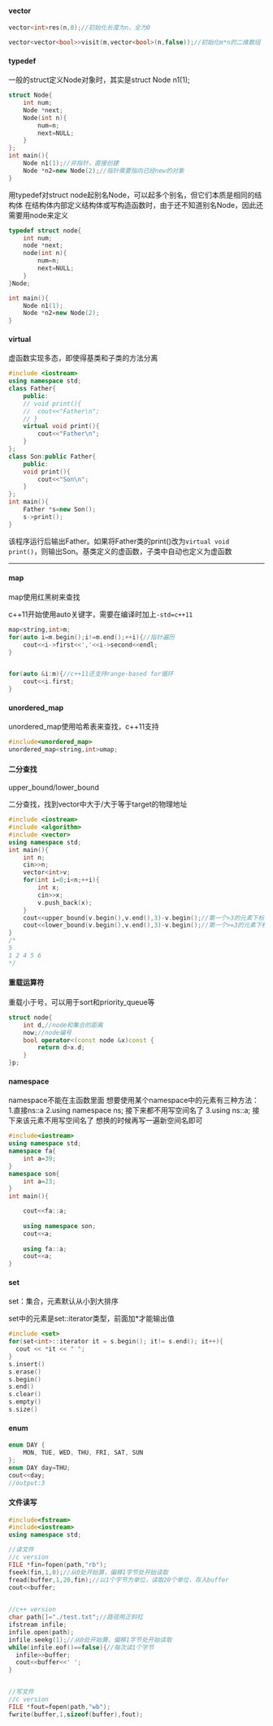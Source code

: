 #### vector

```cpp
vector<int>res(n,0);//初始化长度为n，全为0

vector<vector<bool>>visit(m,vector<bool>(n,false));//初始化m*n的二维数组
```



#### typedef

一般的struct定义Node对象时，其实是struct Node n1(1);

```cpp
struct Node{
    int num;
    Node *next;
    Node(int n){
        num=n;
        next=NULL;
    }
};
int main(){
    Node n1(1);//非指针，直接创建
    Node *n2=new Node(2);//指针需要指向已经new的对象
}
```

用typedef对struct node起别名Node，可以起多个别名，但它们本质是相同的结构体
在结构体内部定义结构体或写构造函数时，由于还不知道别名Node，因此还需要用node来定义

```cpp
typedef struct node{
    int num;
    node *next;
    node(int n){
        num=n;
        next=NULL;
    }
}Node;

int main(){
    Node n1(1);
    Node *n2=new Node(2);
}
```



#### virtual

虚函数实现多态，即使得基类和子类的方法分离

```cpp
#include <iostream>
using namespace std;
class Father{
	public:
    // void print(){
	// 	cout<<"Father\n";
	// }
	virtual void print(){
		cout<<"Father\n";
	}
};
class Son:public Father{
	public:
	void print(){
		cout<<"Son\n";
	}
};
int main(){
	Father *s=new Son();
	s->print();
}
```

该程序运行后输出Father。如果将Father类的print()改为`virtual void print()`，则输出Son。基类定义的虚函数，子类中自动也定义为虚函数

------

#### map

map使用红黑树来查找

c++11开始使用auto关键字，需要在编译时加上`-std=c++11`

```cpp
map<string,int>m;
for(auto i=m.begin();i!=m.end();++i){//指针遍历
    cout<<i->first<<','<<i->second<<endl;
}


for(auto &i:m){//c++11还支持range-based for循环
    cout<<i.first;
}
```

#### unordered_map

unordered_map使用哈希表来查找，c++11支持

```cpp
#include<unordered_map>
unordered_map<string,int>umap;
```



#### 二分查找

upper_bound/lower_bound

二分查找，找到vector中大于/大于等于target的物理地址

```cpp
#include <iostream>
#include <algorithm>
#include <vector>
using namespace std;
int main(){
	int n;
	cin>>n;
	vector<int>v;
	for(int i=0;i<n;++i){
		int x;
		cin>>x;
		v.push_back(x); 
	}
	cout<<upper_bound(v.begin(),v.end(),3)-v.begin();//第一个>3的元素下标 
	cout<<lower_bound(v.begin(),v.end(),3)-v.begin();//第一个>=3的元素下标 
}
/*
5
1 2 4 5 6
*/	
```

#### 重载运算符

重载小于号，可以用于sort和priority_queue等

```cpp
struct node{
    int d,//node和集合的距离
	now;//node编号 
    bool operator<(const node &x)const {
        return d>x.d;
    }
}p;
```

#### namespace

namespace不能在主函数里面 想要使用某个namespace中的元素有三种方法：
1.直接ns::a
2.using namespace ns; 接下来都不用写空间名了
3.using ns::a; 接下来该元素不用写空间名了
想换的时候再写一遍新空间名即可

```cpp
#include<iostream> 
using namespace std;
namespace fa{
	int a=39;
}
namespace son{
	int a=23;
}
int main(){

	cout<<fa::a;
  
	using namespace son;
	cout<<a;
  
	using fa::a;
	cout<<a;
}
```

#### set

set：集合，元素默认从小到大排序

set中的元素是set::iterator类型，前面加*才能输出值

```cpp
#include <set>
for(set<int>::iterator it = s.begin(); it!= s.end(); it++){
  cout << *it << " ";
}
s.insert()
s.erase()
s.begin()
s.end()
s.clear()
s.empty()
s.size() 
```

#### enum

```cpp
enum DAY {
    MON, TUE, WED, THU, FRI, SAT, SUN
};
enum DAY day=THU;
cout<<day;
//output:3
```

#### 文件读写

```cpp
#include<fstream>
#include<iostream>
using namespace std;

//读文件
//c version
FILE *fin=fopen(path,"rb");
fseek(fin,1,0);//从0处开始算，偏移1字节处开始读取
fread(buffer,1,20,fin);//以1个字节为单位，读取20个单位，存入buffer
cout<<buffer; 
	

//c++ version
char path[]="./test.txt";//路径用正斜杠
ifstream infile;
infile.open(path);
infile.seekg(1);//从0处开始算，偏移1字节处开始读取
while(infile.eof()==false){//每次读1个字节
  infile>>buffer;
  cout<<buffer<<' ';
}


//写文件
//c version
FILE *fout=fopen(path,"wb");
fwrite(buffer,1,sizeof(buffer),fout);
```

